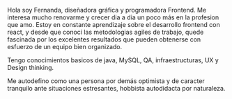 Hola soy Fernanda, diseñadora gráfica y programadora Frontend.
Me interesa mucho renovarme y crecer dia a dia un poco más en la profesion que amo.
Estoy en constante aprendizaje sobre el desarrollo frontend con react, y desde que conocí las metodologias agiles de trabajo, quede fascinada por los excelentes resultados que pueden obtenerse con esfuerzo de un equipo bien organizado.

Tengo conocimientos basicos de java, MySQL, QA, infraestructuras, UX y Design thinking.

Me autodefino como una persona por demás optimista y de caracter tranquilo ante situaciones estresantes, hobbista autodidacta por naturaleza.

